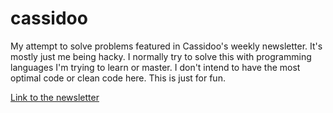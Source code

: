 # cassidoo
My attempt to solve problems featured in Cassidoo's weekly newsletter. It's mostly just me being hacky. I normally try to solve this with programming languages I'm trying to learn or master. I don't intend to have the most optimal code or clean code here. This is just for fun. 

[Link to the newsletter](https://cassidoo.co/newsletter/)
